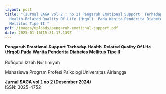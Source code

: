 ```yaml
---
layout: post
title: "(Jurnal SAGA vol 2 : no 2) Pengaruh Emotional Support  Terhadap
  Health-Related Quality Of Life (Hrqol)  Pada Wanita Penderita Diabetes
  Mellitus Tipe II "
pdf: /images/uploads/pengaruh-emotional-support.pdf
date: 2025-01-16T15:31:17.139Z
---
```

**Pengaruh Emotional Support  Terhadap Health-Related Quality Of Life (Hrqol)  Pada Wanita Penderita Diabetes Mellitus Tipe II** \
\
Rofiqotul Izzah Nur Ilmiyah 

Mahasiswa Program Profesi Psikologi Universitas Airlangga

**Jurnal SAGA vol 2 no 2 (Desember 2024)**\
ISSN: 3025-4752
